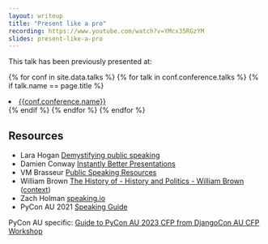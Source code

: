 ```yaml
---
layout: writeup
title: "Present like a pro"
recording: https://www.youtube.com/watch?v=YMcx35RGzYM
slides: present-like-a-pro
---
```


<p>
  This talk has been previously presented at:
  
  {% for conf in site.data.talks %}
  {% for talk in conf.conference.talks %}
  {% if talk.name == page.title %}
  <li><a href="{{talk.link}}">{{conf.conference.name}}</a></li>
  {% endif %}
  {% endfor %}
  {% endfor %}
</p>

## Resources


* Lara Hogan [Demystifying public speaking](https://larahogan.me/speaking/)
* Damien Conway [Instantly Better Presentations](https://www.youtube.com/watch?v=W_i_DrWic88) 
* VM Brasseur [Public Speaking Resources](https://github.com/vmbrasseur/Public_Speaking#writing-presentations)
* William Brown [The History of - History and Politics - William Brown](https://www.youtube.com/watch?v=q2VmIUaOS9o&t=3623s) ([context](https://www.youtube.com/watch?v=AJqcxEzRdSY&t=1119s))
* Zach Holman [speaking.io](https://speaking.io) 
* PyCon AU 2021 [Speaking Guide](https://2021.pycon.org.au/speak/)


PyCon AU specific: [Guide to PyCon AU 2023 CFP from DjangoCon AU CFP Workshop](../2023-05-djangoconau-cfp-workshop/)

